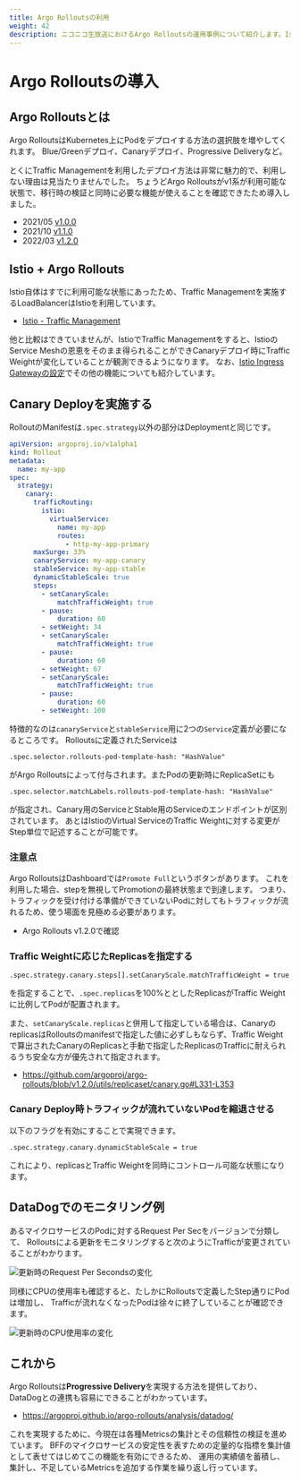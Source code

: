 ```yaml
---
title: Argo Rolloutsの利用
weight: 42
description: ニコニコ生放送におけるArgo Rolloutsの運用事例について紹介します。IstioをIngress Gatewayとした構成でCanary Deployを実現しています。
---
```


# Argo Rolloutsの導入

## Argo Rolloutsとは

Argo RolloutsはKubernetes上にPodをデプロイする方法の選択肢を増やしてくれます。
Blue/Greenデプロイ、Canaryデプロイ、Progressive Deliveryなど。

とくにTraffic Managementを利用したデプロイ方法は非常に魅力的で、利用しない理由は見当たりませんでした。
ちょうどArgo Rolloutsがv1系が利用可能な状態で、移行時の検証と同時に必要な機能が使えることを確認できたため導入しました。

* 2021/05 [v1.0.0](https://github.com/argoproj/argo-rollouts/releases/tag/v1.0.0)
* 2021/10 [v1.1.0](https://github.com/argoproj/argo-rollouts/releases/tag/v1.1.0)
* 2022/03 [v1.2.0](https://github.com/argoproj/argo-rollouts/releases/tag/v1.2.0)

## Istio + Argo Rollouts

Istio自体はすでに利用可能な状態にあったため、Traffic Managementを実施するLoadBalancerはIstioを利用しています。

* [Istio - Traffic Management](https://argoproj.github.io/argo-rollouts/features/traffic-management/istio/)

他と比較はできていませんが、IstioでTraffic Managementをすると、IstioのService Meshの恩恵をそのまま得られることができCanaryデプロイ時にTraffic Weightが変化していることが観測できるようになります。
なお、[Istio Ingress Gatewayの設定](/docs/05/traffic-management/)でその他の機能についても紹介しています。

## Canary Deployを実施する

RolloutのManifestは`.spec.strategy`以外の部分はDeploymentと同じです。

```yml
apiVersion: argoproj.io/v1alpha1
kind: Rollout
metadata:
  name: my-app
spec:
  strategy:
    canary:
      trafficRouting:
        istio:
          virtualService:
            name: my-app
            routes:
              - http-my-app-primary
      maxSurge: 33%
      canaryService: my-app-canary
      stableService: my-app-stable
      dynamicStableScale: true
      steps:
        - setCanaryScale:
            matchTrafficWeight: true
        - pause:
            duration: 60
        - setWeight: 34
        - setCanaryScale:
            matchTrafficWeight: true
        - pause:
            duration: 60
        - setWeight: 67
        - setCanaryScale:
            matchTrafficWeight: true
        - pause:
            duration: 60
        - setWeight: 100
```


特徴的なのは`canaryService`と`stableService`用に2つの`Service`定義が必要になるところです。
Rolloutsに定義されたServiceは

```
.spec.selector.rollouts-pod-template-hash: "HashValue"
```

がArgo Rolloutsによって付与されます。またPodの更新時にReplicaSetにも

```
.spec.selector.matchLabels.rollouts-pod-template-hash: "HashValue"
```

が指定され、Canary用のServiceとStable用のServiceのエンドポイントが区別されています。
あとはIstioのVirtual ServiceのTraffic Weightに対する変更がStep単位で記述することが可能です。

### 注意点

Argo RolloutsはDashboardでは`Promote Full`というボタンがあります。
これを利用した場合、stepを無視してPromotionの最終状態まで到達します。
つまり、トラフィックを受け付ける準備ができていないPodに対してもトラフィックが流れるため、使う場面を見極める必要があります。

* Argo Rollouts v1.2.0で確認

### Traffic Weightに応じたReplicasを指定する

```
.spec.strategy.canary.steps[].setCanaryScale.matchTrafficWeight = true
```

を指定することで、`.spec.replicas`を100%ととしたReplicasがTraffic Weightに比例してPodが配置されます。

また、`setCanaryScale.replicas`と併用して指定している場合は、CanaryのreplicasはRolloutsのmanifestで指定した値に必ずしもならず、Traffic Weightで算出されたCanaryのReplicasと手動で指定したReplicasのTrafficに耐えられるうち安全な方が優先されて指定されます。

* https://github.com/argoproj/argo-rollouts/blob/v1.2.0/utils/replicaset/canary.go#L331-L353


### Canary Deploy時トラフィックが流れていないPodを縮退させる

以下のフラグを有効にすることで実現できます。

```
.spec.strategy.canary.dynamicStableScale = true
```

これにより、replicasとTraffic Weightを同時にコントロール可能な状態になります。

## DataDogでのモニタリング例

あるマイクロサービスのPodに対するRequest Per Secをバージョンで分類して、
Rolloutsによる更新をモニタリングすると次のようにTrafficが変更されていることがわかります。

![更新時のRequest Per Secondsの変化](../rollouts-update-rps-metrics.png)

同様にCPUの使用率も確認すると、たしかにRolloutsで定義したStep通りにPodは増加し、
Trafficが流れなくなったPodは徐々に終了していることが確認できます。

![更新時のCPU使用率の変化](../rollouts-update-cpu-metrics.png)

## これから

Argo Rolloutsは**Progressive Delivery**を実現する方法を提供しており、DataDogとの連携も容易にできることがわかっています。

* https://argoproj.github.io/argo-rollouts/analysis/datadog/

これを実現するために、今現在は各種Metricsの集計とその信頼性の検証を進めています。
BFFのマイクロサービスの安定性を表すための定量的な指標を集計値として表せてはじめてこの機能を有効にできるため、
運用の実績値を蓄積し、集計し、不足しているMetricsを追加する作業を繰り返し行っています。
